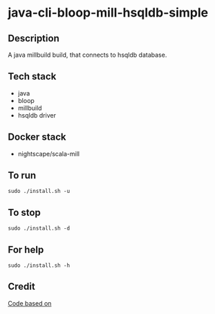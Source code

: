 # java-cli-bloop-mill-hsqldb-simple

## Description
A java millbuild build, that connects to hsqldb
database.

## Tech stack
- java
- bloop
- millbuild
- hsqldb driver

## Docker stack
- nightscape/scala-mill

## To run
`sudo ./install.sh -u`

## To stop
`sudo ./install.sh -d`

## For help
`sudo ./install.sh -h`

## Credit
[Code based on](https://www.tutorialspoint.com/hsqldb/index.htm)
